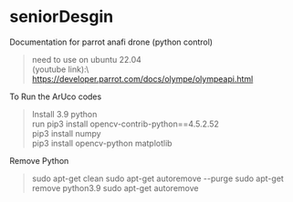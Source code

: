 # seniorDesgin

Documentation for parrot anafi drone (python control) 
> need to use on ubuntu 22.04\
> (youtube link):\ https://developer.parrot.com/docs/olympe/olympeapi.html

To Run the ArUco codes
> Install 3.9 python\
> run pip3 install opencv-contrib-python==4.5.2.52\
> pip3 install numpy\
> pip3 install opencv-python matplotlib


Remove Python
> sudo apt-get clean
> sudo apt-get autoremove --purge
> sudo apt-get remove python3.9
> sudo apt-get autoremove
